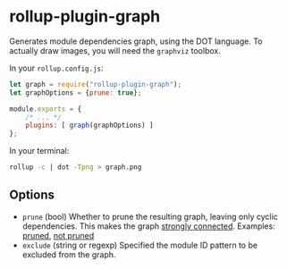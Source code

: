 # rollup-plugin-graph

Generates module dependencies graph, using the DOT language. To actually draw images, you will need the `graphviz` toolbox.

In your `rollup.config.js`:
```js
let graph = require("rollup-plugin-graph");
let graphOptions = {prune: true};

module.exports = {
    /* ... */
    plugins: [ graph(graphOptions) ]
};
```

In your terminal:
```sh
rollup -c | dot -Tpng > graph.png
```

## Options

  * `prune` (bool) Whether to prune the resulting graph, leaving only cyclic dependencies. This makes the graph [strongly connected](https://en.wikipedia.org/wiki/Strongly_connected_component).
     Examples: [pruned](https://raw.githubusercontent.com/ondras/sleeping-beauty/master/graphs/pruned.png), [not pruned](https://raw.githubusercontent.com/ondras/sleeping-beauty/master/graphs/complete.png)
  * `exclude` (string or regexp) Specified the module ID pattern to be excluded from the graph.
